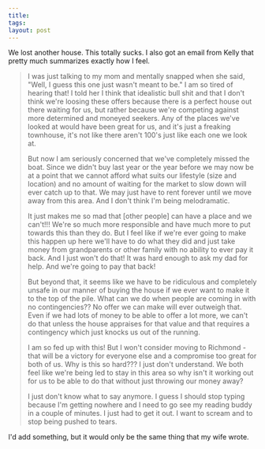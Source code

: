 ```yaml
---
title: 
tags: 
layout: post
---
```

We lost another house.  This totally sucks.  I also got an email from Kelly that pretty much summarizes exactly how I feel. 

<blockquote>I was just talking to my mom and mentally snapped when she said, "Well, I guess this one just wasn't meant to be."  I am so tired of hearing that!  I told her I think that idealistic bull shit and that I don't think we're loosing these offers because there is a perfect house out there waiting for us, but rather because we're competing against more determined and moneyed seekers.  Any of the places we've looked at would have been great for us, and it's just a freaking townhouse, it's not like there aren't 100's just like each one we look at. 

 

But now I am seriously concerned that we've completely missed the boat.  Since we didn't buy last year or the year before we may now be at a point that we cannot afford what suits our lifestyle (size and location) and no amount of waiting for the market to slow down will ever catch up to that.  We may just have to rent forever until we move away from this area.  And I don't think I'm being melodramatic.

 

It just makes me so mad that [other people] can have a place and we can't!!!  We're so much more responsible and have much more to put towards this than they do.  But I feel like if we're ever going to make this happen up here we'll have to do what they did and just take money from grandparents or other family with no ability to ever pay it back.  And I just won't do that!  It was hard enough to ask my dad for help.  And we're going to pay that back!

 

But beyond that, it seems like we have to be ridiculous and completely unsafe in our manner of buying the house if we ever want to make it to the top of the pile.  What can we do when people are coming in with no contingencies??  No offer we can make will ever outweigh that.  Even if we had lots of money to be able to offer a lot more, we can't do that unless the house appraises for that value and that requires a contingency which just knocks us out of the running.

 

I am so fed up with this!  But I won't consider moving to Richmond - that will be a victory for everyone else and a compromise too great for both of us.  Why is this so hard???  I just don't understand.  We both feel like we're being led to stay in this area so why isn't it working out for us to be able to do that without just throwing our money away?

 

I just don't know what to say anymore.  I guess I should stop typing because I'm getting nowhere and I need to go see my reading buddy in a couple of minutes.  I just had to get it out.  I want to scream and to stop being pushed to tears.

</blockquote>

I'd add something, but it would only be the same thing that my wife wrote. 
